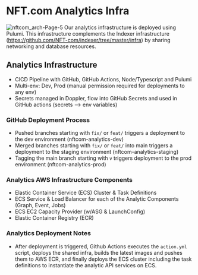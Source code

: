 # NFT.com Analytics Infra 

![nftcom_arch-Page-5](https://user-images.githubusercontent.com/5006941/175179454-0936c204-1be9-4172-8460-41ecfcf2fdf2.png)
Our analytics infrastructure is deployed using Pulumi. This infrastructure complements the Indexer infrastructure (https://github.com/NFT-com/indexer/tree/master/infra) by sharing networking and database resources. 

## Analytics Infrastructure 

- CICD Pipeline with GitHub, GitHub Actions, Node/Typescript and Pulumi
- Multi-env: Dev, Prod (manual permission required for deployments to any env)
- Secrets managed in Doppler, flow into GitHub Secrets and used in GitHub actions (secrets —> env variables)

### GitHub Deployment Process 

- Pushed branches starting with `fix/` or `feat/` triggers a deployment to the dev environment (nftcom-analytics-dev)
- Merged branches starting with `fix/` or `feat/` into main triggers a deployment to the staging environment (nftcom-analytics-staging)
- Tagging the main branch starting with `v` triggers deployment to the prod environment (nftcom-analytics-prod)

### Analytics AWS Infrastructure Components 

- Elastic Container Service (ECS) Cluster & Task Definitions
- ECS Service & Load Balancer for each of the Analytic Components (Graph, Event, Jobs)
- ECS EC2 Capacity Provider (w/ASG & LaunchConfig)
- Elastic Container Registry (ECR)

### Analytics Deployment Notes

- After deployment is triggered, Github Actions executes the `action.yml` script, deploys the shared infra, builds the latest images and pushes them to AWS ECR, and finally deploys the ECS cluster including the task definitions to instantiate the analytic API services on ECS. 